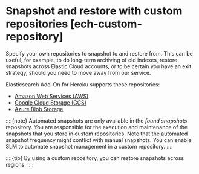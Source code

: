 # Snapshot and restore with custom repositories [ech-custom-repository]

Specify your own repositories to snapshot to and restore from. This can be useful, for example, to do long-term archiving of old indexes, restore snapshots across Elastic Cloud accounts, or to be certain you have an exit strategy, should you need to move away from our service.

Elasticsearch Add-On for Heroku supports these repositories:

* [Amazon Web Services (AWS)](../../../deploy-manage/tools/snapshot-and-restore/ech-aws-custom-repository.md)
* [Google Cloud Storage (GCS)](../../../deploy-manage/tools/snapshot-and-restore/ech-gcs-snapshotting.md)
* [Azure Blob Storage](../../../deploy-manage/tools/snapshot-and-restore/ech-azure-snapshotting.md)

::::{note} 
Automated snapshots are only available in the *found snapshots* repository. You are responsible for the execution and maintenance of the snapshots that you store in custom repositories. Note that the automated snapshot frequency might conflict with manual snapshots. You can enable SLM to automate snapshot management in a custom repository.
::::


::::{tip} 
By using a custom repository, you can restore snapshots across regions.
::::





